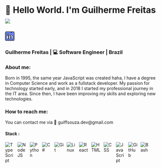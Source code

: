 <div align="left">
  <h1>👋 Hello World. I'm Guilherme Freitas <img src="https://media.giphy.com/media/hvRJCLFzcasrR4ia7z/giphy.gif" width="25px"> </h1>
</div>

<p align='left'>
   <a href="https://www.linkedin.com/in/guilherme-freitas-181335189/"><img height="30" src="https://raw.githubusercontent.com/8bithemant/8bithemant/master/linkedin.png?raw=true"></a>&nbsp;&nbsp;
 </p>
 
<div align="left">
  <h3>Guilherme Freitas | 💻 Software Engineer | Brazil </h3>
</div>

<div align="left">
  <h3> About me: </h3>
  <p> Born in 1995, the same year JavaScript was created haha, I have a degree in Computer Science and work as a fullstack developer. My passion for technology started early, and in 2018 I started my professional journey in the IT area. Since then, I have been improving my skills and exploring new technologies.</p>
</div>

 <h3> How to reach me: </h3>
  You can contact me via 📧 guiffsouza.dev@gmail.com

<div align="left">
 <h4> Stack : </h4>
<!--   <a href="https://skillicons.dev">
    <img src="https://skillicons.dev/icons?i=ts,nodejs,python,cs " />
  </a> -->

  <!--<h4> Stack for DevOps: </h4>-->
<!--   <a href="https://skillicons.dev">
    <img src="https://skillicons.dev/icons?i=aws,googlecloud,linux,docker" />
  </a> -->

  <img align="left" alt="TypeScript" width="30px" style="padding-right:10px;" src="https://cdn.jsdelivr.net/gh/devicons/devicon/icons/typescript/typescript-plain.svg" />
  <img align="left" alt="NodeJS" width="30px" style="padding-right:10px;" src="https://cdn.jsdelivr.net/gh/devicons/devicon/icons/nodejs/nodejs-original.svg" />
  <img align="left" alt="Python" width="30px" style="padding-right:10px;" src="https://cdn.jsdelivr.net/gh/devicons/devicon/icons/python/python-plain.svg" />
  <img align="left" alt="C#" width="30px" style="padding-right:10px;" src="https://cdn.jsdelivr.net/gh/devicons/devicon/icons/csharp/csharp-original.svg" />
  <img align="left" alt="Git" width="30px" style="padding-right:10px;" src="https://cdn.jsdelivr.net/gh/devicons/devicon/icons/git/git-original.svg" />
  <img align="left" alt="Linux" width="30px" style="padding-right:10px;" src="https://cdn.jsdelivr.net/gh/devicons/devicon/icons/linux/linux-original.svg" />
  <img align="left" alt="React" width="30px" style="padding-right:10px;" src="https://cdn.jsdelivr.net/gh/devicons/devicon/icons/react/react-original.svg" />
  <img align="left" alt="HTML" width="30px" style="padding-right:10px;" src="https://cdn.jsdelivr.net/gh/devicons/devicon/icons/html5/html5-plain.svg" />
  <img align="left" alt="CSS" width="30px" style="padding-right:10px;" src="https://cdn.jsdelivr.net/gh/devicons/devicon/icons/css3/css3-plain.svg" />
  <img align="left" alt="JavaScript" width="30px" style="padding-right:10px;" src="https://cdn.jsdelivr.net/gh/devicons/devicon/icons/javascript/javascript-plain.svg" />
  <img align="left" alt="GitHub" width="30px" style="padding-right:10px;" src="https://cdn.jsdelivr.net/gh/devicons/devicon/icons/github/github-original.svg" />
  <img align="left" alt="Bash" width="30px" style="padding-right:10px;" src="https://cdn.jsdelivr.net/gh/devicons/devicon/icons/bash/bash-original.svg" />
  <br />
</div>
